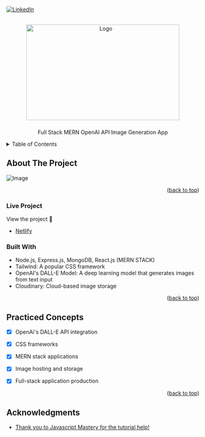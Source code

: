 <!-- Improved compatibility of back to top link: See: https://github.com/othneildrew/Best-README-Template/pull/73 -->
<a name="readme-top"></a>


<!-- PROJECT SHIELDS -->
<!--
*** I'm using markdown "reference style" links for readability.
*** Reference links are enclosed in brackets [ ] instead of parentheses ( ).
*** See the bottom of this document for the declaration of the reference variables
*** for contributors-url, forks-url, etc. This is an optional, concise syntax you may use.
*** https://www.markdownguide.org/basic-syntax/#reference-style-links
-->
[![LinkedIn][linkedin-shield]](https://www.linkedin.com/in/jessica-zhou-pku)



<!-- PROJECT LOGO -->
<br />
<div align="center">
  <a href="https://github.com/zjy020/dall-e-clone">
    <img src="https://www.instagram.com/p/CdgKVv_rRaS/?utm_source=ig_embed&utm_campaign=loading" alt="Logo" width="400" height="250">
  </a>

<h3 align="center"></h3>

  <p align="center">
    Full Stack MERN OpenAI API Image Generation App
    <br />
  </p>
</div>



<!-- TABLE OF CONTENTS -->
<details>
  <summary>Table of Contents</summary>
  <ol>
    <li>
      <a href="#about-the-project">About The Project</a>
      <ul>
        <li><a href="#live-project">Live Project</a></li>
        <li><a href="#built-with">Built With</a></li>
      </ul>
    </li>
    <li><a href="#Practiced-Concepts">Practiced Concepts</a></li>
    <li><a href="#contact">Contact</a></li>
    <li><a href="#acknowledgments">Acknowledgments</a></li>
  </ol>
</details>

<!-- ABOUT THE PROJECT -->
## About The Project

![ Image](https://i.imgur.com/es6vSI1.png)


<p align="right">(<a href="#readme-top">back to top</a>)</p>

### Live Project 
View the project 🎉

* [Netlify](https://forey-ai-mern.netlify.app/)


### Built With

* Node.js, Express.js, MongoDB, React.js (MERN STACK) 
* Tailwind: A popular CSS framework
* OpenAI's DALL-E Model: A deep learning model that generates images from text input
* Cloudinary: Cloud-based image storage


<p align="right">(<a href="#readme-top">back to top</a>)</p>



 

<!-- USAGE EXAMPLES -->
## Practiced Concepts
- [x] OpenAi's DALL-E API integration
- [x] CSS frameworks
- [x] MERN stack applications
- [x] Image hosting and storage
- [x] Full-stack application production



<p align="right">(<a href="#readme-top">back to top</a>)</p>


<!-- ACKNOWLEDGMENTS -->
## Acknowledgments

* [Thank you to Javascript Mastery for the tutorial help!](https://www.jsmastery.pro/)

<!-- MARKDOWN LINKS & IMAGES -->
<!-- https://www.markdownguide.org/basic-syntax/#reference-style-links -->
[contributors-shield]: https://img.shields.io/github/contributors/foreycodes/GPT3-React-Website.svg?style=for-the-badge
[contributors-url]: https://github.com/foreycodes/GPT3-React-Website/graphs/contributors
[forks-shield]: https://img.shields.io/github/forks/foreycodes/GPT3-React-Website.svg?style=for-the-badge
[forks-url]: https://github.com/foreycodes/GPT3-React-Website/network/members
[stars-shield]: https://img.shields.io/github/stars/foreycodes/GPT3-React-Website.svg?style=for-the-badge
[stars-url]: https://github.com/foreycodes/GPT3-React-Website/stargazers
[issues-shield]: https://img.shields.io/github/issues/foreycodes/GPT3-React-Website.svg?style=for-the-badge
[issues-url]: https://github.com/foreycodes/GPT3-React-Website/issues
[license-shield]: https://img.shields.io/github/license/foreycodes/GPT3-React-Website.svg?style=for-the-badge
[license-url]: https://github.com/foreycodes/GPT3-React-Website/blob/master/LICENSE.txt
[linkedin-shield]: https://img.shields.io/badge/-LinkedIn-black.svg?style=for-the-badge&logo=linkedin&colorB=555
[linkedin-url]: https://linkedin.com/in/eforrester01
[product-screenshot]: images/screenshot.png
[Next.js]: https://img.shields.io/badge/next.js-000000?style=for-the-badge&logo=nextdotjs&logoColor=white
[Next-url]: https://nextjs.org/
[React.js]: https://img.shields.io/badge/React-20232A?style=for-the-badge&logo=react&logoColor=61DAFB
[React-url]: https://reactjs.org/
[Vue.js]: https://img.shields.io/badge/Vue.js-35495E?style=for-the-badge&logo=vuedotjs&logoColor=4FC08D
[Vue-url]: https://vuejs.org/
[Angular.io]: https://img.shields.io/badge/Angular-DD0031?style=for-the-badge&logo=angular&logoColor=white
[Angular-url]: https://angular.io/
[Svelte.dev]: https://img.shields.io/badge/Svelte-4A4A55?style=for-the-badge&logo=svelte&logoColor=FF3E00
[Svelte-url]: https://svelte.dev/
[Laravel.com]: https://img.shields.io/badge/Laravel-FF2D20?style=for-the-badge&logo=laravel&logoColor=white
[Laravel-url]: https://laravel.com
[Bootstrap.com]: https://img.shields.io/badge/Bootstrap-563D7C?style=for-the-badge&logo=bootstrap&logoColor=white
[Bootstrap-url]: https://getbootstrap.com
[JQuery.com]: https://img.shields.io/badge/jQuery-0769AD?style=for-the-badge&logo=jquery&logoColor=white
[JQuery-url]: https://jquery.com 

